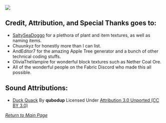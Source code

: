 ![](https://github.com/l1nkl3/ValleyCraft/blob/gh-pages/wiki-images/banner_thanks.png)

## Credit, Attribution, and Special Thanks goes to:

* [SaltySeaDoggo](https://www.curseforge.com/members/saltseadoggo/projects) for a plethora of plant and item textures, as well as naming items.
* Chuunkyz for honestly more than I can list.
* AndEditor7 for the amazing Apple Tree generator and a bunch of other technical coding stuffs.
* OliviaTheVampire for wonderful block textures such as Nether Coal Ore.
* All of the wonderful people on the Fabric Discord who made this all possible.

## Sound Attributions:
* [Duck Quack](https://freesound.org/people/qubodup/sounds/442820/) By **qubodup**
Licensed Under [Attribution 3.0 Unported (CC BY 3.0)](https://creativecommons.org/licenses/by/3.0/)

_[Return to Main Page](https://github.com/l1nkl3/ValleyCraft/blob/gh-pages/docs/README.md)_
